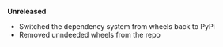 **Unreleased**
* Switched the dependency system from wheels back to PyPi
* Removed unndeeded wheels from the repo